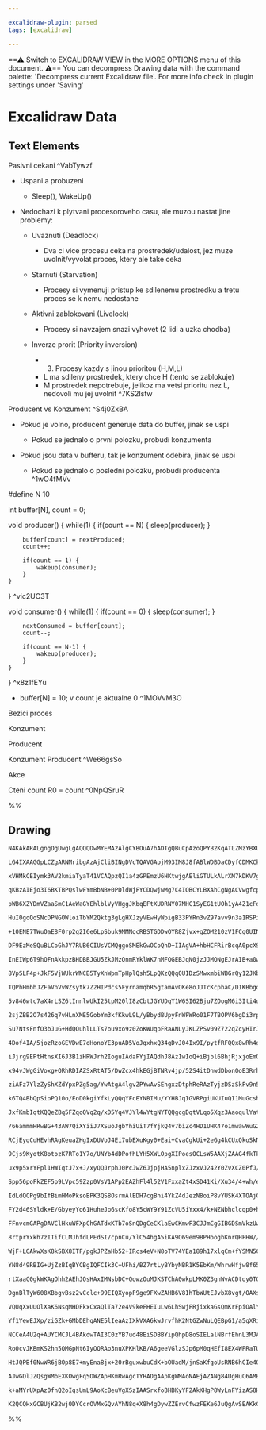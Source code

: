 ```yaml
---

excalidraw-plugin: parsed
tags: [excalidraw]

---
```

==⚠  Switch to EXCALIDRAW VIEW in the MORE OPTIONS menu of this document. ⚠== You can decompress Drawing data with the command palette: 'Decompress current Excalidraw file'. For more info check in plugin settings under 'Saving'


# Excalidraw Data
## Text Elements
Pasivni cekani ^VabTywzf

- Uspani a probuzeni
    - Sleep(), WakeUp()

- Nedochazi k plytvani procesoroveho casu, ale muzou nastat jine problemy:
    - Uvaznuti (Deadlock)
        - Dva ci vice procesu ceka na prostredek/udalost, jez muze uvolnit/vyvolat proces, ktery ale take ceka

    - Starnuti (Starvation)
        - Procesy si vymenuji pristup ke sdilenemu prostredku a tretu proces se k nemu nedostane

    - Aktivni zablokovani (Livelock)
        - Procesy si navzajem snazi vyhovet (2 lidi a uzka chodba)

    - Inverze prorit (Priority inversion)
        - 3. Procesy kazdy s jinou prioritou (H,M,L)
        - L ma sdileny prostredek, ktery chce H (tento se zablokuje)
        - M prostredek nepotrebuje, jelikoz ma vetsi prioritu nez L, nedovoli mu jej uvolnit ^7KS2Istw

Producent vs Konzument ^S4j0ZxBA

- Pokud je volno, producent generuje data do buffer, jinak se uspi
    - Pokud se jednalo o prvni polozku, probudi konzumenta

 - Pokud jsou data v bufferu, tak je konzument odebira, jinak se uspi
    - Pokud se jednalo o posledni polozku, probudi producenta ^1wO4fMVv

#define N 10

int buffer[N], count = 0;

void producer() {
    while(1) {
        if(count == N) {
            sleep(producer);
        }
        
        buffer[count] = nextProduced;
        count++;

        if(count == 1) {
            wakeup(consumer);
        }
    }
} ^vic2UC3T


void consumer() {
    while(1) {
        if(count == 0) {
            sleep(consumer);
        }
        
        nextConsumed = buffer[count];
        count--;

        if(count == N-1) {
            wakeup(producer);
        }
    }
} ^x8z1fEYu

- buffer[N] = 10; v count je aktualne 0 ^1MOVvM3O

Bezici proces

Konzument


Producent




Konzument
Producent ^We66gsSo

Akce

Cteni count
R0 = count ^0NpQSruR

%%
## Drawing
```compressed-json
N4KAkARALgngDgUwgLgAQQQDwMYEMA2AlgCYBOuA7hADTgQBuCpAzoQPYB2KqATLZMzYBXUtiRoIACyhQ4zZAHoFAc0JRJQgEYA6bGwC2CgF7N6hbEcK4OCtptbErHALRY8RMpWdx8Q1TdIEfARcZgRmBShcZQUebQBWbR4aOiCEfQQOKGZuAG1wMFAwYuh4cXQoLCgU4shGFnYuNABGAGYAFn4S+tZOADlOMW5mgA4ANhGAThGAdlb4ka7IQg5i

LG4IXAAGGpLCZgARNMribgAzAjCliBINgDVcTQAVGAojM93IM8J8fABlWDBDaCDyfCDMKCkNgAawQAHUSOpuHwCgJITCEACYECJCDbtcoX5JBxwjkWtc2HBcNg1DBhlsttdrMocahGaiIJhuM4Zs0ttoZryRrMeFsZltWltJtc6WhnO12mMkvFrhCobCAMJsfBsUgbADEzQQRqNYM01OhykJqy1Or1Ekh1mYVMCWTBFERkmRrUm2mazVFYy28UVs

xVHMkCEIymk3AV2kmiaTyaT41VCAQpzQI1a4zGPEmzU6HKtwjgAEliGTULkALrXM7kDKV7gcIS/AnCVYk5jVtsdjmaLvEACiwQyWWrdeuQjgxFwJ2GczG7Slq+a01a1yIHGhrfb+G3bGwsKzqAu+CuHLOnCgf0IRnK8wTKdf0zGDdvADFcPofrLUHDWpoCqDYAAVQkIegOEIVAxGhaxCDBcgKCeUCJAg1hoNg+DELBSpMCgABBIhlCadBgjOaprn

qKBzAIEjo3I6BKTBPQslwFYmBbNB+0PDldWjFYCDQwjwMg7C4IQBCYLBXAhCgNgACVwgfcpISEBBty4gAJKMY2qFplQKABfLoihKWBEA2HckBophenI+Z7IafpBnKIt2kmCZRRmRYORWNYuQkXBmjBfYjmCRc0AvK9gNuCQAH0/ES8sACsAC1oSUkY2C2ZolKgAApcsoBmfAxjBb5fixVlwW1fEOTVDEEWIJE0BRYDmthWrynq0FOyJHtq2aCkqR

pWB6XZYDmVZaaSmC1AeWaGYEhlblVyVHggJKbqEFtXUDRNY07MHC1SyEG1tUOh1yA4Z1cFdaiOQ9NqvQ6+IdsgSNo1jNB5oEDMz2aFcxXaeJmhDa4LorKs8nra8mwQHjUD4wbu1JbgLMsspkVRMzB2HMd0kybJ4ZnOcF0zJdWlByZV3iHhnI5Hc914g8jxPamYsuLSmqiUgoAAIUClZlH3AdgMyYgRdWMWJf44D8FCKAtX0P8ZEzMC2BWQzUY5/n

HuI0goQoSNcDPNGOWloiTbYM2Qktg3gLgHXJzyVEwHyWpigB33PYRn3vZ97avv9n3a1RSPigJ4psdKayHVAlzHO4MMU8aAYOCGFphUlFd2j865AvWELkmLw5jm589eeLs8IBmABpP4eHLCEqAbH5/kBPq8VOVV0VhVr2t4Af1UxHvgQa/uOUJGNhuGMbqVpKamQ4FlygBzluV5ZptFaGZ2gPkY2nmBZRo5ADnB9fltvaFbWg3GZJkFMYvvBQf9uu

+10ENE7TWuOaE8F0rp2g2I6e6LpSbuk9MMNocRBSTGDDwOYR8Zjvx+gZOM210zV1FCg0UINJTQ0JLDKcgcSiNl/MjJ2ksSjWmIAvdmdDIBDkuqOccpNyEU3nNFVAD86binQczJWKw2b6xYRAHUXMzyxT5sBG8WR7yPmRFvRRUAfx/nwABd+BE9YQGcKgAAqg9GCqBcCoDgFCTQQhHwwQADocFQM4paqA/jBAQHAAAFAASmoKgOEuBYRGO8T4xxjj

DF9EzMeSQuBLCoGhJY7RUB6CIUsVCMQggoSMEkGwOCoQhD+IIAgVA+hbHCFRirBcqA0pcXSXYccMBkCOJca4oxqSjBtjoqgLxRwLbSOhGEpxrSXGGIOKkuCsEzBiHqZkoQUkEKVPqWqTM0kFBCHnDqCE/i0oICMKU2xJShD0G1DBKACh6AwBOcrKAszwj+OhJUUgMBzHBFQFEWECzcDhOGc4wxAJHpdNgl4gFpBUl0U4EMkZozUBgQyeEF5rBUCX

InEIWp6T9hQFnAkkpzBHDBBJGU5ZkJMzQnmRYklWK7nMFQGEBJqN0jzJJMQNgEJrAIB+a0wxRFHlQTMUYR4OpoRsFSWYrxAAZKCQRjyDJadC1xcLjwItpbBDguB6ACt2foWlar4mXNyYwW5XieCoA8LBCxtjFnYFycQc0Qy5V/NQOWDg9RHz1NIGoHpcL2AetgKgFYPRGhQvlYY1o2hYXwuYC8hCRhiCIpqSsCpVifVqAqV4nS1AACy1BxXBuhYY

8VpSLF4p+JkF5VjWUkrWNCB5TyXnWpmTpHplQsh5LpQKzQQq0UIDzSMwxmbiWBGrQy12JKbG7J2UEQgwr9n6AsYapFybBJUpJPs8V/jmUioagcmpCA0qoGOactQyFKCiX0YYkxVIzEWIrTYuxhAHWuPcRmUJ/jAnBNCT8yJ0TrVxNgoknwMAUlpIrZk3UIqEC5PycwQprySllKMBUtVbLbm1JJPUzt6QmmPovR0oFPS+nEAGb2rlqBxkWJpMi8wJ

TQPhHmbhJZFaVnVvWZsytk7Z2HIPdcs5FyrnamqbR5gtamAvOKe8oJJTcKcphaC/DIKBbgqDY+0jirMmIqmTAVF6Lk0QmxZ8ktBLGWDtJeS95gQqVCdpSUxJhKmXRLZSSGTjqeV0Ukh2oVIq0kSqlcRlTMK1PKqRWqjVuAtU6r/cimABqEBGpNWa8xB6jBWptXa5zrjnWupo1CX1XqPXLpeQGhyynfl9tQGGiNSqo0JLiXG2lCaOBJvy76tNGbs2

5v846wtc7aX4rLSZ6tInnlwUkI25tpM20lI8zCbtJGYUDqY1W6SI62Bju7ZOogM6i3Iti4u5rah7Nro3dE65sEiW7P3Ye/AZz8JVEYmRGyCAqJglovRfA93mKKTgGxW8nESSkBRlbYCgl/AiXQugC9pjzUYcOQ40r/yPGvoCZJkJviv2oCiSy398SAPJNFbBIT4Gcl5LwDBopbyENIaqahupt7GnNPh8YvDClgWEb86V0j5HJlUZmUJ+j0kLFqoG

2sjZBB2O7s426q7vHLnXME5GobYm3kfKkwL9L/yBbydBUpyFnWFWRo01F7TBOPV6bgDi3rpa7MDbJYlyl8yrN0ts8ZzdjmOUcBw6gVzfLYLTeFfjnpkrGDs/lfrqrhuQuavSBFvV0WINxdNSQaHlqKOpdwPaxnmWmBuorblrx3qCv+pdcV3XHOYUVcC9VmNdWaVoaaymxS8z01ZpzXNrr23DP9cW0O6SiuRtja8S2xS1nUB+9m3r/twvnejsCOOr

Su7NtsFnfO3bJuG+HdQOuhlLLTs7ou9xo9z0ZoKWUqpFRaANLyJKLZPSv09Z722qZcyHIrJ9T0S9kv5FJjv0DW5bOHlIZ2geBwYUF/J4pVhS50BcBWhwpK4opq45E64Ng/h2g0otgMpMAhYiIqou5eop4Bp+Zx5h53pR5CCMQ8DcRp5kJhB55MZyQBJxoV4WgGQ14N5uAt5FpnAJh2htAxg34T5Jh84cweBOoSgAIZg4gxRgCj4JRaZ2hZgL4upP

4Dof4IA/5jozRzoGEVDwE7oHonoYE3puAD5VoJgxhxQ34gDvJ04Ix9I/pytfRFQQx8wRh4g35RRC5cEzxFR8ocwtgPwSxSFKxuFEZqFAdnZ6FhwmEJFFYSg2FVhiYJwyY0BpwORZxeFq4BF74GQJR/QZhtJdwFZOZTxzha5rxbxlEnw954gJCD4tgeBXCeAiE5hPwshNF/xuBdFwcIBFViAhAxAshkUaVG5OAjAhAkiT1UJujej+jSYhjUARiOAx

iJjrg9EPtHtnsXI6J3B1iHRWJrh2IoguIAdaFYjIAQdhJ8Az1wIoQ+iBjbl6BhjRjxjoEmQT8VJWBz9zNNICiEBb8sEjJH8Y5n9gJX8bIuIP9XJyIj4M4/8c5+EgxCwj4gCAjwCgoNhcB2hYDIpYsECyj4p65WgABHbAAAcRKiJOIHFXoGwEwBHHiEyGcGaAAA02BToFFcDJ5KCCClCiDYEOox5yCuT0A+5qCho6D+El4JoAI+Qt5ZpN5rhOCxhC

x94vJWgGiVoxg+QRhRDIAZSxRtAT5/DwZcx4hkEGjBTNRv4jp/52S4itDhwdDbonQoE3RrhXoR4D5fQzS3CJCFgFDaYME7C9Z+RXCpQpQaiX5v86j34whq5siAwQY+CSEyxgjyZQjmxTj0ZGEJTsZIAwSOp8ZAEiZOF3YUiKFIB0iqZgZlxsiGRCx6YCjxEgdr8ZU8TLwr80QjZZZHB14ijrZVgez5ZmEzipEVY1YNYThtZdZ+ylCjZbZTZzYsyB

ziAFz7YlzZyShXZdYpxPZg5ag/YwAtgA4lgvZPYwAvSEhgxzDtphReRAzTyjzDSzSkFv9n5n54gYyA4o4n8Ch44CyKhk4ORf9oTzDYSOAs54SmjPzVx/DdSbgIDFpNh4hsSq5ZF8S9h65mgKAAB5doM4TNO4egHAmqYU/qRqXklqfk0gyinqMi0UwaWg3sReBg5eSaZguU9eOaRU7kZUng/wuQoMYMIA4UdaFoZ8YRf0DoeYQUJmMA3aZQ60iQdQ

k6TQ4BbQpSioPQ10o/EoD0kgiYfkLyQQqYFcEYNBIMu/YYHBJqIGVRPgiUKUIuQI1MuGcshsJGcIyRBhaIls1hEskmMsmsCsiAKsvhLIvkNoAMQ+JszcyAAZdsuKShCotSVRVojRX8DotALosSCQQxbWMlYgXdZFU5NgfxCtO4uY5QTIJgbtVAXhCxFlVAGxM4M4JgHZYSRJOlIQZ0B9RnAqjZEfXZRhMXVAPJKxSSV2HUZLWDW9DZf9Z4pI75D3

JxfKmbIqtKQQeZBq5FZqoQVq2q/xD5Yq4VJYl4wYtgNYTQQgcgDqtVLqo5Xqz3AaoqulYatVHUMayxVlYIRhAna6Ga8q6xea+pSqjiSY64vK2Fda4qnjMq0G2YwY6q/7Oqnapqlqtq0gO6oJEfHquAPq1TGGt6zMD6vJcasFMxKapfMlIGuwEG065Y0mZalpNawqmpLa+qhcedPag60gWDY63ZBJRauYy6hAa626hrHG7qp6/qomkpd60a8an6km

/66ammmHRwBG+43AW7QiXYiiJ7XSuoJgbYhiUiT7fYjkQ4v7biZc4HD1UHK47o1mwawWuG2msG25ZG2qwWtGvJDG9qyWh6g9GWwmtm4mkaz68myagG9WuazWhm86qITlF2jajmna+gHmzG/mnGwWxOpIsaq6m63AbG4OvGgmgLOW3dSOsm765gX6ym2O2a4GzWiqxGqIOSd4s/dSPmzsqRXSYM4YYyYEv8l/XGJOMScCuMaYcCyCjyEMI+Go4+Yu

RCjEyqCuHEvhRAgKeuaZHgIxDUVoJ4Ei7ubEXuKgy0+Eai+CvaCgkUi+2eGg4kCUxQkoSkNi/Uzitg/6HiuUZU30R+aS/MGYMYSUEBsS8rCUAURUVcJoiUKYBkLcMgq0sBZS46ABM6dSx0zS6AbSx6V4l6aikS7Qe+F+LYHUiGaM1+76QetAcGLeOMs8ZU8hz6LYIAlM2cNM9yjMmhOKiAHyiUvyiAeIjhQK5I4KnhasmmFcPkU0vkfIlmMRPhhK

9Cjs9KyotK8otozK7RTo1Y7o/UNYb4dDPofhLYH5XWLOpgXIPoesOCLsW5AAXjZAAG4fkTkSAtamBfFUBgBH0zZS0vFmgfFfG9dCAzgvE9BLonHnG+gQm/Gy9oV66X0vE26xBSAfE3HEnUATI9c9cA7SBcgomshaxUBnGSRCIZixBiAsnQ9imoAABqBprJsJiJ+psp5x4J0J7J1pCgSTWcSJzgGDDIDJ2p+VXJ0rCZkyCGgxoxupUxvkCxwYgpmx

ux9p5xrYFpl1HWIqtJ7x+J/xyQQJrphJ0PcJwZ6JjpjHA5nplxZJzxVJ242Y0ZvXCZ0PfJ/azGophx0p8pqoKpzMMZ6FeppprZs5tphxq5k5vXXp/p7xdiYZpgTJ15x9KZ3W4ic2jYo2hgE2t7fWlib7A437Y4ry0ci4j6yG3+OZkxsxpZ25FZ2x/xdZ1x9xnZrx0gHx05lxAJ4IIJm58Fi5wYxx2J/l0PO5xHR5y6555F7Jt5+VD53m756J35hl

Spp56poFkZEF5p9LVpc59Zzp0VsV1APp2EAZhFl4l52V1FxxaZt4xSD41Ki/Xu34/4+wh/eIX8uOMexOQCye4Cz/ekH/T/Oe7gF+XkHgcwreEuJC3AGYVC+A1RpK5YeuTAEYIwZoM4EcAATSEBPrvvIpnloqvqMIFOQYnjPvwIosiPFOYvoOB0YPYrMa/u4o5E4O2lWg1IjNDHVIaNRLEOMIkJIZfghl8m2hksvqdN/nQbtNYQdPYSndwZdPwbdM

IdLdQCPg9bIfBimHMoPksoBPK3QS8OsrmAlEDH7cgBhi4YkZ4dJezN8oiP8vYUSK4XTOAjCsyNrL5FXETAlFipHOKMSr7vUQ0Y6jUW/B0Z0X0dyvQEcQ8aKotZGc5cOeOaNZGX1cheFbZHQ9D3ufhaGctZldDzlehT1wqdVkI4yCKucZWfqdrE1daXqecGcDBflUw8uew76CZNw/lVNYQAGb2atZI5tY4DtdnlPW6Pg7ZaQ/2e6d6aOd5eheyY46

FY2d46SYldk+E/GbyeyYo61HuheJo6scKfo8Y5cWY9Y91ZcVU5iYxx4/k+NZNbhclcqp0+hVI5ydtfRfxcomxdex2Mxb2MJatuJf+3vYEgdsuMpYgGk88e05Q9Kx5YQD5ac+hTs6ua2A05GXw8GaM5GeI90+yfI6qEM8RZM7o5+Ys+cSs7Y4y4hc49icc65eNf48E/VaRZq+88mZ8/tdP0+J7p+MUZJDdfv2HrAFjkKB9b6kCGwCiC4tnZxahO4E

FFnvcmGAPgDAVClHkuWFXpChGATdxKTb7oSnQDgCeCKlaEwCKmwF3CJJmCgGIBGDSmVkzUwEzWxeqlPrqgYvLeIOREvoLf++AjnmfrrclNYulNXg5HlPYN/qWl5CVH9BQTfiLEfg3CQeAgAgaLDW2nkcPnMPiGmGoY/nHkXZUoweAiAUtA0tQa0uXYMPdOotcLDS1IWGmDYfkJaNsKsroe/wSBGHqPyhqLXF566jsuyrFHGFaHVMvYgGvbctvYUU

8rtprYxkh7zITifCLMJhfdLPEdSI/cpnCu/YlC54hgA5iKA9O69em9BPHooghKnrQHFHW//zDaZklEZkVBXvRJCkmGO63owpTY2CeGzcSj+HFUblaCMC/HaD6DJMzSEHkOYC2A1C9E7lIsre5OrbRD5PXZvs/hB4frB6fuiLJ/fph44tYNbeAk4MlDDULkmGAOmEZmDEZggYaLiEIX9HpjaCAKZgV72kp5nbUrp+wYZ6XcgRXexf0qHrYcTAWGEp

WjF+LGAkwXsK8kSBX8ITF/pgkJPZaHb52+IRcs4eV+N8oTV74YEa189h17xlqCm+fYSMN5CJN4yJrLkJ/Z9/9Gt5CMVGpRNRobEFhDk+ygHFchAPFhQClY45AwJOS1huw9YQjNlILDXIOwLYfDG2HbCwHq9IA25IKvuTPI+wjyj5Y8hHFPIkCwAe8Jft/mF4hg1+4oDfj7B35C8RekMcUIfx4Dflag0cSbiCUwobBmgmaHCkRUzStAcK+EJ3iBH9

YN8d49RBIG+UjZzBIqBYCBgIQFCIk3C+UFhi/BZ7rtLyBYbyNBR1K5EbKm/WhrwHfjw8f65bMfraQn4gJiAi7CBPoQIYckc+f3MvgpUL4jxi+48UvjyRrZMURoUpJgs2w4ZkJ32N/MIgQIQoB8oC2BB9oIyfbggpe/CI+N5H9Abgt4IFbgMqQ97wl5CbDN+CuHgoRQ0KIA5NsIwCpJE+w6Qz9j/2VJy8kEgoEGIAPSHACeYoA0Es7VM6rMymZjFx

rtXaaC0gkWKAgOhh2AEhJOsHAxIMNsbDC+QowzOuMJKSTChA0wkpLMK0Z3gnWvACDtoy0TQcX8d2YLgbU2IBtBYeLS4QSx+wcQSWCQ8lmDgWGGIGWKrVYWMMhYTDHk2w67LsM7oOtu63AS/K62sEet7e8cc7hADhAIA+CygZgH8DYAyDfWcg7FpwXFCJBlwwBIUCGAaKsC9SacCYCQ3qIVD7y+CBRsBAX4tAGi2gC3goTMGihseJQLfnrElAtsFS

DgnBlTyW608XBbgvBsz2vCclc+99EIQXyopF9ge9FXwZAHB6V8IhTbWUtEJvbX8vgt/OAXsAO5QEhYYpTXo0MkSMNVu4wOYLoIV4FC0AM9G4Y5FDZ0iyGhYOohvWqG9DahIjV9kFSEbNDpGghH0D6BHZdDJEPQmuH0MsjdEhYeycwCbiqw/JFijNLID8kcQAtExK1JMRwHjFJ1kxnXVdmD3mH6JIxlgSjEJjjHC1UxPyFMVAHTGlizqSRbMVK3uJ

VQUqXxUUOlXaK6NsqMHDFkxCxaQlTa72e4V9keFHEIuLw6LhSwjFRjixkaGsQmKrFpiOAlY6sStUzF1jFxOY7FvJBBGDcwRLrEbn8UhETcpuMI+uFsD6BwAAAin8D5pKQ0Rb+ICgoLlBuF8eYoGMuMCPiWCB22YUkbAwpHwJ6i78WkfwgDD7xEwChHUlqSFB7cpAkIlgnD0W4I8eR0/Pkc4Pp43RGes/EUV4N+7n1JR5PaUQENlHijC2YpMISxQb

Yf1YewEJXp/ziGZk+GMbDEhqANE5lIeaAzIXkVXA6kwJrvfhK2NtGZwNuLQEBpG1/a5gXRibGoX3Q9Ef8+GPo4SbTD9GJgFQ4MIMaORDHb1+hCwnlGIB+QagW0OEBxo4iUhbBhh9TGZtpOhC6SVq+kzIIZOibGTTJzjcyeo0OH8SFEkHU4Xo3OF617h/nPsXcJ7EhdhxNtE4nw1eFO1LJ1kxxLZLMT1NHJZkhxsCIG6HDwR+4sbkPSBKCDR6BJDY

NCCeA4U2q+AUYCMCJL4BAkdwTAI3C0zYB7ud48EiSDBBYipQhpD8oSIELalNBrfEhnL3MJAF1SwvMUIYJHj5gw0L8E+KA22gASD22/BMLyEELoJPogoKYLTDr7cji2jgjQoAnnagJ0JM/DwbmMoRiifBeEvaIDzLbFtgh+ffhhXxfrKjP6aoq/iFSoT0TtR+3JIZsAOAsToi2vACrwJf7H9+EvIJeneXyGBsWgfIYoeUAZjwJ8EEkk7lJOLIG8xG

Ro0cvJKBmKS2hn5QMGpNt6IyOQRAo3nuXPKHlKB/A6geeVGlzSJp6pM0qHEfI8EX4WPRaTUT8iCExgfA4oCFWVgQgJyagKcigL4boDhYosSATb2gGizYB4suchgLwEbk3pGAVYJgPlkxFoRO9DYKSQyiaBQGhAUkvEAvEA5SSGoXsMwGcDYB9AWwO4PVIkC2Qmp3IGonEF7ac8j44wRspfDThDsQwJPYAvWQmBW812I8PeG/DUEE9XCghfKMmT56

HtJQPBf0NwWR6jBOp8E7+myEna8jx+20rBguxwbuCdK+bOUadM/jnSaKfgoUsRNB6hCIe4Q6HpENVEX8Yh3DVXvEIYm6jNgI4b6bmUf5/S9ekvPBL4V3Z+8BJnAVbsGyhL2j+EAYsOSAwV5VDJJbo6SfULfYKz0ZAiJScqVGDSgRuzZboW2VO7XBCZu5IOCTIoEnliZZAoOUvQDAQww5koJMo+Rjl+gQY5lBOUaRGCcywA3MhAerH5nICZyCs4WT

AJwGDlJZQsgWMbEXKOwgFq5OWZApHKmRwAgcTYHADgAApKgWMAoNAEjAZANg84UgHuC6AMBCACACgELB2muDeRrVShR8AIXYARAT0UqOkABAU905TgmhXQtJgML9ApCrObtNUK5y5+uwCALQpNgcLKg+gL8MdNwnVshF7CrIJwqYUESSCohGRSIrkViKFFdFcub4JUX0KxFSkW6ZD1fo6LRF6QHCo2wekYLhFui9IF+E8lZVAIbC1RVAE4W2KlEb

k+aMYrUXpAz0fnQ2oIqsUmL9AoKcBeuVgXSzIAASrxfoBHBKyYF2AkKHgP8WyLnFYizAS8HREMJBFzAbAFCF+DMk049I8yozGF4FhcwAYAhdktyX4Bs2vFQUKBLmCHx6Yn5UaQQsQwGB0FwEVJL4A8hJB/CgoVoPb08UpL0g+i9hNERunsJBFVoEgGByOEELplxAAEJ4m8klAFlmaUWjEsFTAd5lHqchQz3jhCxtQ9cUgMoHNDGoVo/iJovkV4AX

K2QCQHxGCBUjKB2wj0DYCcrOVMxGQvAYhN8q+X8h4gDywZZErvCfwzFEKe6JuQgAvSEAKkCAh6jFnxxMgWys8GlOAjYAiA32Z1sN2AhqpsFWKvusICgC2z8VgyuwLsnm7Ii1UcAdZWsE2WYY95GC6kG5gQBPA2A2oDpTjHRFhBgg83RoGxB6qKR9A6S8oEAN3n4z4BEIIiLysYCsr2VcCmOOAFjhQrS01YYACZBAAmQgAA==
```
%%